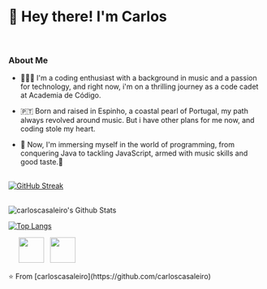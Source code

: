 <h1> 👋 Hey there! I'm Carlos </h1>
<br> 
<h3> About Me </h3>

- 👨🏻‍💻 I'm a coding enthusiast with a background in music and a passion for technology, and right now, i'm on a thrilling journey as a code cadet at Academia de Código.
  
- 🇵🇹 Born and raised in Espinho, a coastal pearl of Portugal, my path always revolved around music. But i have other plans for me now, and coding stole my heart.
  
- 💾 Now, I'm immersing myself in the world of programming, from conquering Java to tackling JavaScript, armed with music skills and good taste.🤟
<h2> </h2>

[![GitHub Streak](https://github-readme-streak-stats.herokuapp.com?user=carloscasaleiro&theme=submarine-flowers&border_radius=5&fire=DD701B)](https://git.io/streak-stats)

<br>
<img align="center" src="https://github-readme-stats.vercel.app/api?username=carloscasaleiro&include_all_commits=true&count_private=true&show_icons=true&line_height=20&title_color=7A7ADB&icon_color=2234AE&text_color=D3D3D3&bg_color=0,000000,130F40" alt="carloscasaleiro's Github Stats">
</br>

[![Top Langs](https://github-readme-stats.vercel.app/api/top-langs/?username=carloscasaleiro&layout=compact&text_color=daf7dc&bg_color=151515)](https://github.com/carloscasaleiro/github-readme-stats)

<p align="left">
&nbsp; <a href="https://www.linkedin.com/in/carloscasaleiro/" target="_blank" rel="noopener noreferrer"><img src="https://img.icons8.com/plasticine/100/000000/linkedin.png" width="0" /></a>
&nbsp; <a href="https://www.instagram.com/carlos_casaleiro/" target="_blank" rel="noopener noreferrer"><img src="https://img.icons8.com/plasticine/100/000000/instagram-new.png" width="50" /></a>  
&nbsp; <a href="mailto:cmcasaleiro@gmail.com" target="_blank" rel="noopener noreferrer"><img src="https://img.icons8.com/plasticine/100/000000/gmail.png"  width="50" /></a>
</p>
⭐️ From [carloscasaleiro](https://github.com/carloscasaleiro)

<!---
carloscasaleiro/carloscasaleiro is a ✨ special ✨ repository because its `README.md` (this file) appears on your GitHub profile.
You can click the Preview link to take a look at your changes.
--->
